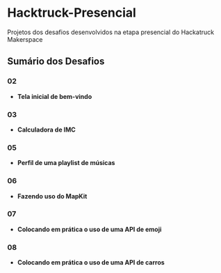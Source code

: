 # Hacktruck-Presencial
 Projetos dos desafios desenvolvidos na etapa presencial do Hackatruck Makerspace

## Sumário dos Desafios

### 02
 - **Tela inicial de bem-vindo**

### 03
 - **Calculadora de IMC**

 ### 05
 - **Perfil de uma playlist de músicas**

 ### 06
 - **Fazendo uso do MapKit**

  ### 07
 - **Colocando em prática o uso de uma API de emoji**

  ### 08
 - **Colocando em prática o uso de uma API de carros**


    
